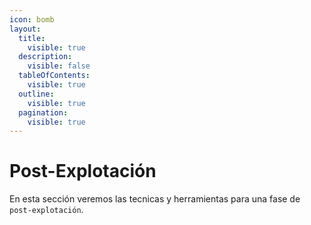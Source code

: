 ```yaml
---
icon: bomb
layout:
  title:
    visible: true
  description:
    visible: false
  tableOfContents:
    visible: true
  outline:
    visible: true
  pagination:
    visible: true
---
```


# Post-Explotación

En esta sección veremos las tecnicas y herramientas para una fase de `post-explotación`.

